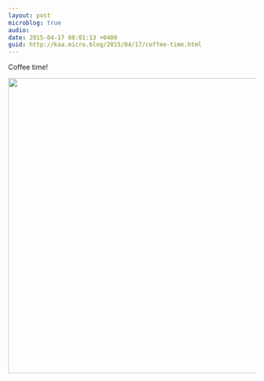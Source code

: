 ```yaml
---
layout: post
microblog: true
audio: 
date: 2015-04-17 08:01:13 +0400
guid: http://kaa.micro.blog/2015/04/17/coffee-time.html
---
```

Coffee time!

<img src="https://micro.kaa.bz/uploads/2018/c660feea3b.jpg" width="600" height="600" />
